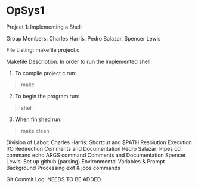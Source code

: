 # OpSys1
Project 1: Implementing a Shell

Group Members: Charles Harris, Pedro Salazar, Spencer Lewis

File Listing:
makefile  project.c

Makefile Description:
In order to run the implemented shell:
  1) To compile project.c run:
  > make
  2) To begin the program run:
  > shell
  3) When finished run:
  > make clean

Division of Labor:
  Charles Harris:
    Shortcut and $PATH Resolution
    Execution
    I/O Redirection
    Comments and Documentation
  Pedro Salazar:
    Pipes
    cd command
    echo ARGS command
    Comments and Documentation
  Spencer Lewis:
    Set up github (parsing)
    Environmental Variables & Prompt
    Background Processing
    exit & jobs commands
    
Git Commit Log: NEEDS TO BE ADDED
